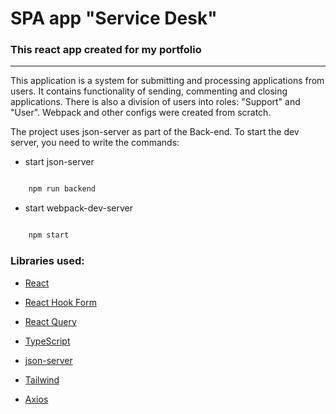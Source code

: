 
# SPA app "Service Desk"

### This react app created for my portfolio

---

This application is a system for submitting and processing applications from users. 
It contains functionality of sending, commenting and closing applications. There is also a division of users into roles: "Support" and "User".
Webpack and other configs were created from scratch.

The project uses json-server as part of the Back-end.
To start the dev server, you need to write the commands:

- start json-server

```bash

	npm run backend

```

- start webpack-dev-server

```bash

	npm start

```

### Libraries used:

- [React](https://react.dev/)

- [React Hook Form](https://react-hook-form.com/)

- [React Query](https://tanstack.com/query/v3/docs/react/overview/)

- [TypeScript](https://www.typescriptlang.org/)

- [json-server](https://github.com/typicode/json-server)

- [Tailwind](https://tailwindui.com/)

- [Axios](https://axios-http.com/?ref=blog)
